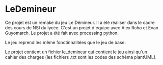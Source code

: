 # LeDemineur

Ce projet est un remake du jeu Le Démineur. Il a été réaliser dans le cadre des cours de NSI du lycée. C'est un projet d'équipe avec Alex Roho et Evan Guyomarch.
Le projet a été fait avec processing python.

Le jeu reprend les même fonctinnalitées que le jeu de base.

Le projet contient un fichier le_demineur qui contient le jeu ainsi qu'un cahier des charges (les fichiers .txt sont les codes des schéma plantUML).
